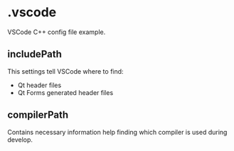 # .vscode

VSCode C++ config file example.

## includePath

This settings tell VSCode where to find:

- Qt header files
- Qt Forms generated header files

## compilerPath

Contains necessary information help finding which compiler is used during develop.
